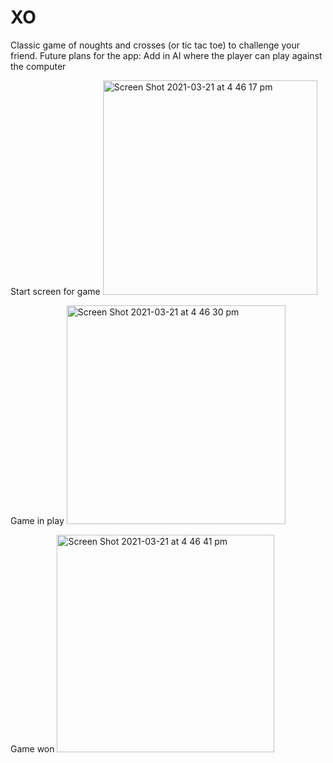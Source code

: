 # XO
Classic game of noughts and crosses (or tic tac toe) to challenge your friend. Future plans for the app: Add in AI where the player can play against the computer

Start screen for game <img width="343" alt="Screen Shot 2021-03-21 at 4 46 17 pm" src="https://user-images.githubusercontent.com/36807329/111895188-18f56f00-8a65-11eb-9fdf-13a78248faa7.png">

Game in play <img width="350" alt="Screen Shot 2021-03-21 at 4 46 30 pm" src="https://user-images.githubusercontent.com/36807329/111895192-1f83e680-8a65-11eb-851e-01d2cf39cafe.png">

Game won <img width="348" alt="Screen Shot 2021-03-21 at 4 46 41 pm" src="https://user-images.githubusercontent.com/36807329/111895204-2a3e7b80-8a65-11eb-859d-55e5ee8c80b6.png">

